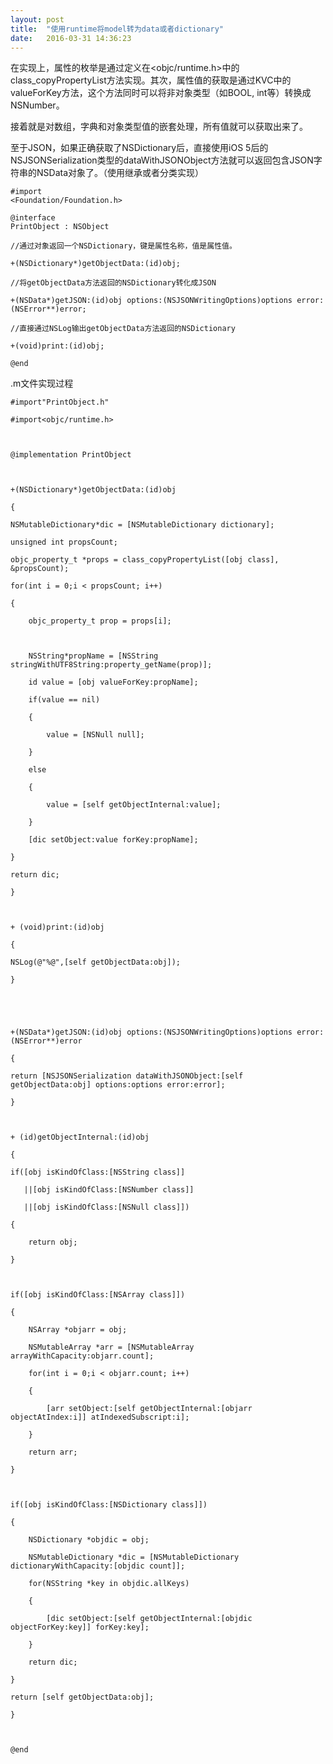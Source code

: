 ```yaml
---
layout: post
title:  "使用runtime将model转为data或者dictionary"
date:   2016-03-31 14:36:23
---
```

 在实现上，属性的枚举是通过定义在<objc/runtime.h>中的class_copyPropertyList方法实现。其次，属性值的获取是通过KVC中的valueForKey方法，这个方法同时可以将非对象类型（如BOOL, int等）转换成NSNumber。

接着就是对数组，字典和对象类型值的嵌套处理，所有值就可以获取出来了。

至于JSON，如果正确获取了NSDictionary后，直接使用iOS 5后的NSJSONSerialization类型的dataWithJSONObject方法就可以返回包含JSON字符串的NSData对象了。（使用继承或者分类实现）


	#import
 	<Foundation/Foundation.h>

	@interface
 	PrintObject : NSObject

	//通过对象返回一个NSDictionary，键是属性名称，值是属性值。

	+(NSDictionary*)getObjectData:(id)obj;

	//将getObjectData方法返回的NSDictionary转化成JSON

	+(NSData*)getJSON:(id)obj options:(NSJSONWritingOptions)options error:(NSError**)error;

	//直接通过NSLog输出getObjectData方法返回的NSDictionary

	+(void)print:(id)obj;

	@end


.m文件实现过程


	#import"PrintObject.h"

	#import<objc/runtime.h>

  

	@implementation	PrintObject

  

	+(NSDictionary*)getObjectData:(id)obj

	{

    NSMutableDictionary*dic = [NSMutableDictionary dictionary];

    unsigned int propsCount;

    objc_property_t *props = class_copyPropertyList([obj class], &propsCount);

    for(int i = 0;i < propsCount; i++)

    {

        objc_property_t prop = props[i];

        

        NSString*propName = [NSString stringWithUTF8String:property_getName(prop)];

        id value = [obj valueForKey:propName];

        if(value == nil)

        {

            value = [NSNull null];

        }

        else

        {

            value = [self getObjectInternal:value];

        }

        [dic setObject:value forKey:propName];

    }

    return dic;

	}

  

	+ (void)print:(id)obj

	{

    NSLog(@"%@",[self getObjectData:obj]);

	}

  

  

	+(NSData*)getJSON:(id)obj options:(NSJSONWritingOptions)options error:(NSError**)error

	{

    return [NSJSONSerialization dataWithJSONObject:[self getObjectData:obj] options:options error:error];

	}

  

	+ (id)getObjectInternal:(id)obj

	{

    if([obj isKindOfClass:[NSString class]]

       ||[obj isKindOfClass:[NSNumber class]]

       ||[obj isKindOfClass:[NSNull class]])

    {

        return obj;

    }

    

    if([obj isKindOfClass:[NSArray class]])

    {

        NSArray *objarr = obj;

        NSMutableArray *arr = [NSMutableArray arrayWithCapacity:objarr.count];

        for(int i = 0;i < objarr.count; i++)

        {

            [arr setObject:[self getObjectInternal:[objarr objectAtIndex:i]] atIndexedSubscript:i];

        }      

        return arr;

    }

    

    if([obj isKindOfClass:[NSDictionary class]])

    {

        NSDictionary *objdic = obj;

        NSMutableDictionary *dic = [NSMutableDictionary dictionaryWithCapacity:[objdic count]];

        for(NSString *key in objdic.allKeys)

        {

            [dic setObject:[self getObjectInternal:[objdic objectForKey:key]] forKey:key];

        }     

        return dic;

    } 

    return [self getObjectData:obj];

	}

  

	@end
